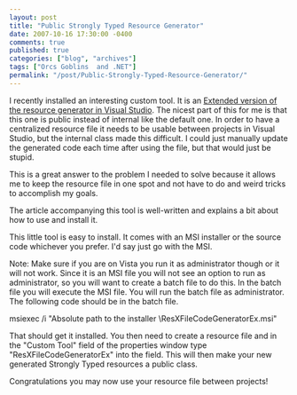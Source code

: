 ```yaml
---
layout: post
title: "Public Strongly Typed Resource Generator"
date: 2007-10-16 17:30:00 -0400
comments: true
published: true
categories: ["blog", "archives"]
tags: ["Orcs Goblins  and .NET"]
permalink: "/post/Public-Strongly-Typed-Resource-Generator/"
---
```

<!-- more -->

<p>I recently installed an interesting custom tool. It is an <a href="http://www.codeproject.com/dotnet/ResXFileCodeGeneratorEx.asp" target="_blank">Extended version of the resource generator in Visual Studio</a>. The nicest part of this for me is that this one is public instead of internal like the default one. In order to have a centralized resource file it needs to be usable between projects in Visual Studio, but the internal class made this difficult. I could just manually update the generated code each time after using the file, but that would just be stupid.</p>
<p>This is a&nbsp;great&nbsp;answer to&nbsp;the problem I needed to solve&nbsp;because it allows me to keep the resource file in one spot and not have to do and weird tricks to accomplish my goals.</p>
<p>The article accompanying this tool is well-written and explains a bit about how to use and install it.</p>
<p>This little tool is easy to install. It comes with an MSI installer or the source code whichever you prefer. I'd say just go with the MSI.</p>
<p>Note: Make sure if you are on Vista you run it as administrator though or it will not work. Since it is an MSI file you will not see an option to run as administrator, so you will want to create a batch file to do this. In the batch file you will execute the MSI file. You will run the batch file as administrator. The following code should be in the batch file.</p>
<p>msiexec /i "Absolute path to the installer \ResXFileCodeGeneratorEx.msi"</p>
<p>That should get it installed. You then need to create a resource file and in the "Custom Tool" field of the properties window&nbsp;type "ResXFileCodeGeneratorEx" into the field. This will then make your new generated Strongly Typed resources a public class.</p>
<p>Congratulations you may now use your resource file between projects!</p>
